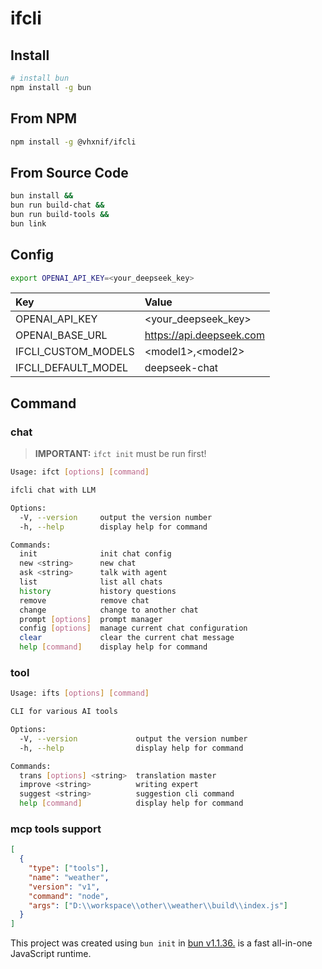 # ifcli

## Install 
```bash
# install bun
npm install -g bun
```

## From NPM
```bash
npm install -g @vhxnif/ifcli
```

## From Source Code
```bash
bun install && 
bun run build-chat && 
bun run build-tools && 
bun link
```

## Config
```bash
export OPENAI_API_KEY=<your_deepseek_key>
```

| Key                 | Value                    | 
|:--------------------|:-------------------------|
| OPENAI_API_KEY      | \<your_deepseek_key\>    |
| OPENAI_BASE_URL     | https://api.deepseek.com |
| IFCLI_CUSTOM_MODELS | \<model1\>,\<model2\>    | 
| IFCLI_DEFAULT_MODEL | deepseek-chat            |


## Command
### chat 
> **IMPORTANT:** ``ifct init`` must be run first!
```bash
Usage: ifct [options] [command]

ifcli chat with LLM

Options:
  -V, --version     output the version number
  -h, --help        display help for command

Commands:
  init              init chat config
  new <string>      new chat
  ask <string>      talk with agent
  list              list all chats
  history           history questions
  remove            remove chat
  change            change to another chat
  prompt [options]  prompt manager
  config [options]  manage current chat configuration
  clear             clear the current chat message
  help [command]    display help for command
```

### tool
```bash
Usage: ifts [options] [command]

CLI for various AI tools

Options:
  -V, --version             output the version number
  -h, --help                display help for command

Commands:
  trans [options] <string>  translation master
  improve <string>          writing expert
  suggest <string>          suggestion cli command
  help [command]            display help for command
```

### mcp tools support 

```json
[
  {
    "type": ["tools"],
    "name": "weather",
    "version": "v1",
    "command": "node",
    "args": ["D:\\workspace\\other\\weather\\build\\index.js"]
  }
]
```

This project was created using `bun init` in [bun v1.1.36.](https://bun.sh) is a fast all-in-one JavaScript runtime.
